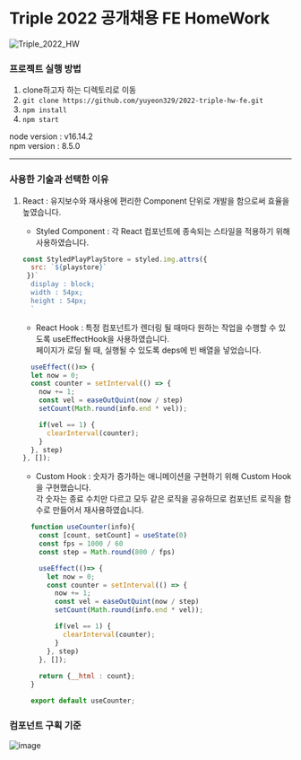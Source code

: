 # Triple 2022 공개채용 FE HomeWork  
![Triple_2022_HW](https://user-images.githubusercontent.com/73763069/178102776-8bafca36-e7d1-41ae-8b96-eb7c88b68ed2.gif)


### 프로젝트 실행 방법  
1. clone하고자 하는 디렉토리로 이동
2. `git clone https://github.com/yuyeon329/2022-triple-hw-fe.git`
3. `npm install`
4. `npm start`

node version : v16.14.2  
npm version : 8.5.0  
  
---
### 사용한 기술과 선택한 이유  
1. React : 유지보수와 재사용에 편리한 Component 단위로 개발을 함으로써 효율을 높였습니다.  
    - Styled Component : 각 React 컴포넌트에 종속되는 스타일을 적용하기 위해 사용하였습니다.  
    ```javascript
    const StyledPlayPlayStore = styled.img.attrs({
      src: `${playstore}`
     })`
      display : block;
      width : 54px;
      height : 54px;
      `

    ```

    - React Hook : 특정 컴포넌트가 렌더링 될 때마다 원하는 작업을 수행할 수 있도록 useEffectHook을 사용하였습니다.  
    페이지가 로딩 될 때, 실행될 수 있도록 deps에 빈 배열을 넣었습니다. 
    ```javascript
      useEffect(()=> {
      let now = 0;
      const counter = setInterval(() => {
        now += 1;
        const vel = easeOutQuint(now / step)
        setCount(Math.round(info.end * vel));

        if(vel == 1) {
          clearInterval(counter);
        }
      }, step)
    }, []);
    ```


    - Custom Hook : 숫자가 증가하는 애니메이션을 구현하기 위해 Custom Hook을 구현했습니다.  
    각 숫자는 종료 수치만 다르고 모두 같은 로직을 공유하므로 컴포넌트 로직을 함수로 만들어서 재사용하였습니다.
    ```javascript
      function useCounter(info){
        const [count, setCount] = useState(0)
        const fps = 1000 / 60
        const step = Math.round(800 / fps)

        useEffect(()=> {
          let now = 0;
          const counter = setInterval(() => {
            now += 1;
            const vel = easeOutQuint(now / step)
            setCount(Math.round(info.end * vel));

            if(vel == 1) {
              clearInterval(counter);
            }
          }, step)
        }, []);
  
        return {__html : count};
      }

      export default useCounter;
    ```  
### 컴포넌트 구획 기준  
![image](https://user-images.githubusercontent.com/73763069/178102014-509ba0f2-c206-47c3-b7b4-f425bbc30572.png)  



